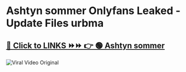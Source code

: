 
 # Ashtyn sommer Onlyfans Leaked - Update Files urbma

## <h2><a href="https://clipsfans.com/Ashtyn_sommer&ref=git">🔗 Click to LINKS ⏩⏩ 👉 🟢 Ashtyn sommer </a></h2>

<a href="https://clipsfans.com/Ashtyn_sommer&ref=git" rel="nofollow" data-target="animated-image.originalLink"><img src="https://i.ibb.co.com/xMMVF88/686577567.gif" alt="Viral Video Original" style="max-width: 100%; display: inline-block;" data-target="animated-image.originalImage"></a>

